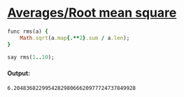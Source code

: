 [1]: http://rosettacode.org/wiki/Averages/Root_mean_square

# [Averages/Root mean square][1]

```ruby
func rms(a) {
    Math.sqrt(a.map{.**2}.sum / a.len);
}
 
say rms(1..10);
```

#### Output:
```
6.204836822995428298066620977724737849928
```